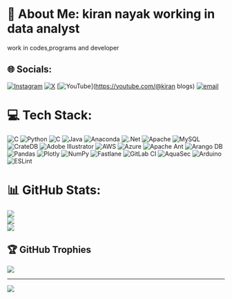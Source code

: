 # 💫 About Me: kiran nayak working in data analyst 
work in codes,programs and developer


## 🌐 Socials:
[![Instagram](https://img.shields.io/badge/Instagram-%23E4405F.svg?logo=Instagram&logoColor=white)](https://instagram.com/i_am_kiru08) [![X](https://img.shields.io/badge/X-black.svg?logo=X&logoColor=white)](https://x.com/@kiru8088) [![YouTube](https://img.shields.io/badge/YouTube-%23FF0000.svg?logo=YouTube&logoColor=white)](https://youtube.com/@kiran blogs) [![email](https://img.shields.io/badge/Email-D14836?logo=gmail&logoColor=white)](mailto:kiru819755@gmail.com) 

# 💻 Tech Stack:
![C](https://img.shields.io/badge/c-%2300599C.svg?style=flat&logo=c&logoColor=white) ![Python](https://img.shields.io/badge/python-3670A0?style=flat&logo=python&logoColor=ffdd54) ![C](https://img.shields.io/badge/c-%2300599C.svg?style=flat&logo=c&logoColor=white) ![Java](https://img.shields.io/badge/java-%23ED8B00.svg?style=flat&logo=openjdk&logoColor=white) ![Anaconda](https://img.shields.io/badge/Anaconda-%2344A833.svg?style=flat&logo=anaconda&logoColor=white) ![.Net](https://img.shields.io/badge/.NET-5C2D91?style=flat&logo=.net&logoColor=white) ![Apache](https://img.shields.io/badge/apache-%23D42029.svg?style=flat&logo=apache&logoColor=white) ![MySQL](https://img.shields.io/badge/mysql-4479A1.svg?style=flat&logo=mysql&logoColor=white) ![CrateDB](https://img.shields.io/badge/CrateDB-009DC7?style=flat&logo=CrateDB&logoColor=white) ![Adobe Illustrator](https://img.shields.io/badge/adobe%20illustrator-%23FF9A00.svg?style=flat&logo=adobe%20illustrator&logoColor=white) ![AWS](https://img.shields.io/badge/AWS-%23FF9900.svg?style=flat&logo=amazon-aws&logoColor=white) ![Azure](https://img.shields.io/badge/azure-%230072C6.svg?style=flat&logo=microsoftazure&logoColor=white) ![Apache Ant](https://img.shields.io/badge/Apache%20Ant-A81C7D?style=flat&logo=Apache%20Ant&logoColor=white) ![Arango DB](https://img.shields.io/badge/ArangoDB-DDE072?style=flat&logo=arangodb&logoColor=white) ![Pandas](https://img.shields.io/badge/pandas-%23150458.svg?style=flat&logo=pandas&logoColor=white) ![Plotly](https://img.shields.io/badge/Plotly-%233F4F75.svg?style=flat&logo=plotly&logoColor=white) ![NumPy](https://img.shields.io/badge/numpy-%23013243.svg?style=flat&logo=numpy&logoColor=white) ![Fastlane](https://img.shields.io/badge/fastlane-%2382bd4e.svg?style=flat&logo=fastlane&logoColor=black) ![GitLab CI](https://img.shields.io/badge/gitlab%20CI-%23181717.svg?style=flat&logo=gitlab&logoColor=white) ![AquaSec](https://img.shields.io/badge/aqua-%231904DA.svg?style=flat&logo=aqua&logoColor=#0018A8) ![Arduino](https://img.shields.io/badge/-Arduino-00979D?style=flat&logo=Arduino&logoColor=white) ![ESLint](https://img.shields.io/badge/ESLint-4B3263?style=flat&logo=eslint&logoColor=white)
# 📊 GitHub Stats:
![](https://github-readme-stats.vercel.app/api?username=kirannayak8088&theme=vue-dark&hide_border=false&include_all_commits=true&count_private=true)<br/>
![](https://nirzak-streak-stats.vercel.app/?user=kirannayak8088&theme=vue-dark&hide_border=false)<br/>
![](https://github-readme-stats.vercel.app/api/top-langs/?username=kirannayak8088&theme=vue-dark&hide_border=false&include_all_commits=true&count_private=true&layout=compact)

## 🏆 GitHub Trophies
![](https://github-profile-trophy.vercel.app/?username=kirannayak8088&theme=radical&no-frame=false&no-bg=true&margin-w=4)

---
[![](https://visitcount.itsvg.in/api?id=kirannayak8088&icon=0&color=0)](https://visitcount.itsvg.in)

<!-- Proudly created with GPRM ( https://gprm.itsvg.in ) -->
